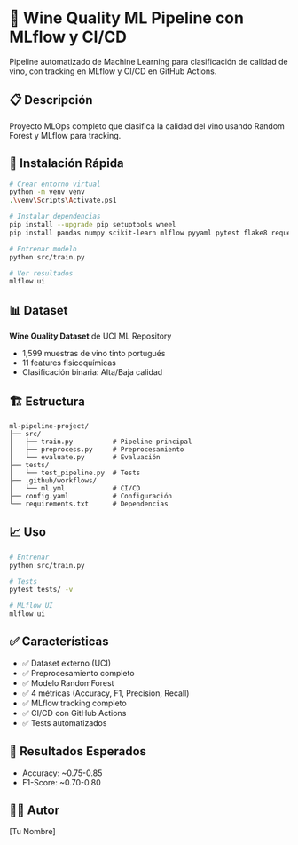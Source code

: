 ﻿# 🍷 Wine Quality ML Pipeline con MLflow y CI/CD

Pipeline automatizado de Machine Learning para clasificación de calidad de vino, con tracking en MLflow y CI/CD en GitHub Actions.

## 📋 Descripción

Proyecto MLOps completo que clasifica la calidad del vino usando Random Forest y MLflow para tracking.

## 🚀 Instalación Rápida
```bash
# Crear entorno virtual
python -m venv venv
.\venv\Scripts\Activate.ps1

# Instalar dependencias
pip install --upgrade pip setuptools wheel
pip install pandas numpy scikit-learn mlflow pyyaml pytest flake8 requests

# Entrenar modelo
python src/train.py

# Ver resultados
mlflow ui
```

## 📊 Dataset

**Wine Quality Dataset** de UCI ML Repository
- 1,599 muestras de vino tinto portugués
- 11 features fisicoquímicas
- Clasificación binaria: Alta/Baja calidad

## 🏗️ Estructura
```
ml-pipeline-project/
├── src/
│   ├── train.py          # Pipeline principal
│   ├── preprocess.py     # Preprocesamiento
│   └── evaluate.py       # Evaluación
├── tests/
│   └── test_pipeline.py  # Tests
├── .github/workflows/
│   └── ml.yml            # CI/CD
├── config.yaml           # Configuración
└── requirements.txt      # Dependencias
```

## 📈 Uso
```bash
# Entrenar
python src/train.py

# Tests
pytest tests/ -v

# MLflow UI
mlflow ui
```

## ✅ Características

- ✅ Dataset externo (UCI)
- ✅ Preprocesamiento completo
- ✅ Modelo RandomForest
- ✅ 4 métricas (Accuracy, F1, Precision, Recall)
- ✅ MLflow tracking completo
- ✅ CI/CD con GitHub Actions
- ✅ Tests automatizados

## 🎯 Resultados Esperados

- Accuracy: ~0.75-0.85
- F1-Score: ~0.70-0.80

## 👨‍💻 Autor

[Tu Nombre]
